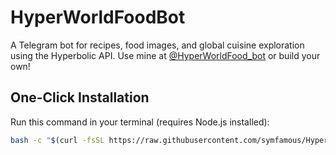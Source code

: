 # HyperWorldFoodBot

A Telegram bot for recipes, food images, and global cuisine exploration using the Hyperbolic API. Use mine at [@HyperWorldFood_bot](https://t.me/HyperWorldFood_bot) or build your own!

## One-Click Installation

Run this command in your terminal (requires Node.js installed):

```bash
bash -c "$(curl -fsSL https://raw.githubusercontent.com/symfamous/HyperWorldFoodBot/main/setup.sh)"

